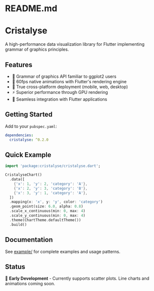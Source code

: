 #      README.md     
# Cristalyse

A high-performance data visualization library for Flutter implementing grammar of graphics principles.

## Features

- 🎨 Grammar of graphics API familiar to ggplot2 users
- 🚀 60fps native animations with Flutter's rendering engine
- 📱 True cross-platform deployment (mobile, web, desktop)
- ⚡ Superior performance through GPU rendering
- 🎯 Seamless integration with Flutter applications

## Getting Started

Add to your `pubspec.yaml`:

```yaml
dependencies:
  cristalyse: ^0.2.0
```

## Quick Example

```dart
import 'package:cristalyse/cristalyse.dart';

CristalyseChart()
  .data([
    {'x': 1, 'y': 2, 'category': 'A'},
    {'x': 2, 'y': 3, 'category': 'B'},
    {'x': 3, 'y': 1, 'category': 'A'},
  ])
  .mapping(x: 'x', y: 'y', color: 'category')
  .geom_point(size: 6.0, alpha: 0.8)
  .scale_x_continuous(min: 0, max: 4)
  .scale_y_continuous(min: 0, max: 4)
  .theme(ChartTheme.defaultTheme())
  .build()
```

## Documentation

See [example/](example/) for complete examples and usage patterns.

## Status

🚧 **Early Development** - Currently supports scatter plots. Line charts and animations coming soon.

